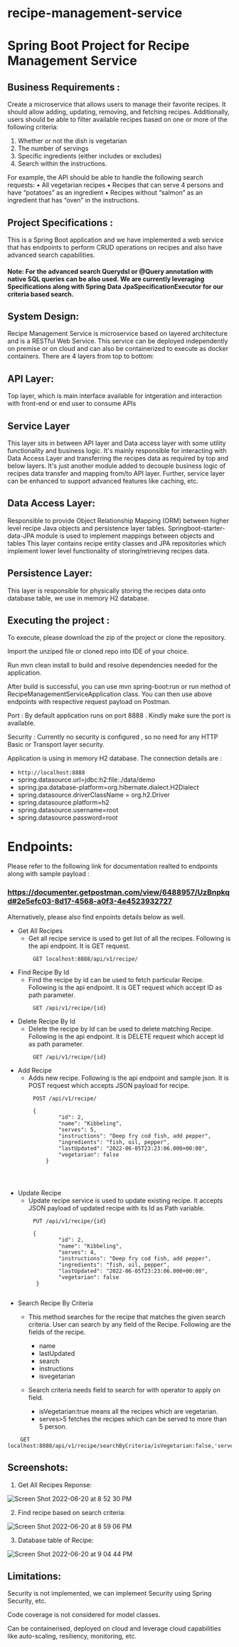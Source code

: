 # recipe-management-service

# Spring Boot Project for Recipe Management Service

## Business Requirements :

Create a microservice that allows users to manage their favorite recipes. It should allow adding,
updating, removing, and fetching recipes. Additionally, users should be able to filter available recipes
based on one or more of the following criteria:

1. Whether or not the dish is vegetarian
2. The number of servings
3. Specific ingredients (either includes or excludes)
4. Search within the instructions.

For example, the API should be able to handle the following search requests:
• All vegetarian recipes
• Recipes that can serve 4 persons and have “potatoes” as an ingredient
• Recipes without “salmon” as an ingredient that has “oven” in the instructions.

## Project Specifications :
This is a Spring Boot application and we have implemented a web service that has endpoints to perform CRUD operations on recipes and also have advanced search capabilities.

#### Note: For the advanced search Querydsl or @Query annotation with native SQL queries can be also used. We are currently leveraging Specifications along with Spring Data JpaSpecificationExecutor for our criteria based search.

## System Design:
Recipe Management Service is microservice based on layered architecture and is a RESTful Web Service. This service can be deployed independently on premise or on cloud and can also be containerized to execute as docker containers. There are 4 layers from top to bottom:

## API Layer:
Top layer, which is main interface available for intgeration and interaction with front-end or end user to consume APIs

## Service Layer
This layer sits in between API layer and Data access layer with some utility functionality and business logic.
It's mainly responsible for interacting with Data Access Layer and transferring the recipes data as required by top and below layers.
It's just another module added to decouple business logic of recipes data transfer and mapping from/to API layer.
Further, service layer can be enhanced to support advanced features like caching, etc.

## Data Access Layer:
Responsible to provide Object Relationship Mapping (ORM) between higher level recipe Java objects and persistence layer tables.
Springboot-starter-data-JPA module is used to implement mappings between objects and tables
This layer contains recipe entity classes and JPA repositories which implement lower level functionality of storing/retrieving recipes data.

## Persistence Layer:
This layer is responsible for physically storing the recipes data onto database table, we use in memory H2 database.


## Executing the project :

To execute, please download the zip of the project or clone the repository.

Import the unziped file or cloned repo into IDE of your choice.

Run mvn clean install to build and resolve dependencies needed for the application.

After build is successful, you can use mvn spring-boot:run or run method of RecipeManagementServiceApplication class. You can then use above endpoints with respective request payload on Postman.

Port : By default application runs on port 8888 . Kindly make sure the port is available.

Security : Currently no security is configured , so no need for any HTTP Basic or Transport layer security.

Application is using in memory H2 database. The connection details are : 
- `http://localhost:8888`
- spring.datasource.url=jdbc:h2:file:./data/demo
- spring.jpa.database-platform=org.hibernate.dialect.H2Dialect
- spring.datasource.driverClassName = org.h2.Driver
- spring.datasource.platform=h2
- spring.datasource.username=root
- spring.datasource.password=root

# Endpoints:

Please refer to the following link for documentation realted to endpoints along with sample payload :

### https://documenter.getpostman.com/view/6488957/UzBnpkqd#2e5efc03-8d17-4568-a0f3-4e4523932727

Alternatively, please also find enpoints details below as well.

- Get All Recipes
	- Get all recipe service is used to get list of all the recipes. Following is the api endpoint. It is GET request. 

```
		GET localhost:8888/api/v1/recipe/

```

- Find Recipe By Id
	- Find the recipe by id can be used to fetch particular Recipe. Following is the api endpoint. It is GET request which accept ID as path parameter.
	
```	
		GET /api/v1/recipe/{id}

```
	
- Delete Recipe By Id
	- Delete the recipe by Id can be used to delete matching Recipe. Following is the api endpoint. It is DELETE request which accept Id as path parameter.
	
```	
		GET /api/v1/recipe/{id}

```


- Add Recipe
	- Adds new recipe. Following is the api endpoint and sample json. It is POST request which accepts JSON payload for recipe.

```
		POST /api/v1/recipe/
		
		{
        		"id": 2,
        		"name": "Kibbeling",
        		"serves": 5,
        		"instructions": "Deep fry cod fish, add pepper",
        		"ingredients": "fish, oil, pepper",
        		"lastUpdated": "2022-06-05T23:23:06.000+00:00",
        		"vegetarian": false
    		}
		 
		
	
```
- Update Recipe
	- Update recipe service is used to update existing recipe. It accepts JSON payload of updated recipe with its Id as Path variable. 
	
```
		PUT /api/v1/recipe/{id}
		
		{
        		"id": 2,
        		"name": "Kibbeling",
        		"serves": 4,
        		"instructions": "Deep fry cod fish, add pepper",
        		"ingredients": "fish, oil, pepper",
        		"lastUpdated": "2022-06-05T23:23:06.000+00:00",
        		"vegetarian": false
   		 }	 
		

```


		
- Search Recipe By Criteria
	- This method searches for the recipe that matches the given search criteria. User can search by any field of the Recipe. Following are the fields of the recipe.
		- name
		- lastUpdated
		- search
		- instructions
		- isvegetarian
		
	- Search criteria needs field to search for with operator to apply on field. 
		- isVegetarian:true means all the recipes which are vegetarian.
		- serves>5 fetches the recipes which can be served to more than 5 person.
```
	GET localhost:8888/api/v1/recipe/searchByCriteria/isVegetarian:false,'serves>8,'ingredients:salmon
```


## Screenshots:

1. Get All Recipes Reponse:

![Screen Shot 2022-06-20 at 8 52 30 PM](https://user-images.githubusercontent.com/30754286/174682542-fe1579c3-ba37-4584-9fd7-6f4c74f8c8bc.png)


2. Find recipe based on search criteria:

![Screen Shot 2022-06-20 at 8 59 06 PM](https://user-images.githubusercontent.com/30754286/174682762-f4501d9e-cdff-470a-9e67-8dee855cfc8d.png)



3. Database table of Recipe:

![Screen Shot 2022-06-20 at 9 04 44 PM](https://user-images.githubusercontent.com/30754286/174682793-7ed2c6c8-b34c-4b9e-8978-df0c74cf0738.png)




## Limitations:

Security is not implemented, we can implement Security using Spring Security, etc.

Code coverage is not considered for model classes.

Can be containerised, deployed on cloud and leverage cloud capabilities like auto-scaling, resiliency, monitoring, etc.
